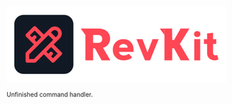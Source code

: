 ![RevKit](https://raw.githubusercontent.com/Revolt-Unofficial-Clients/revkit/master/revkit-header.png)

Unfinished command handler.
